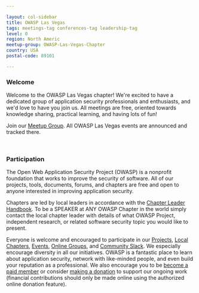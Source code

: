 ```yaml
---

layout: col-sidebar
title: OWASP Las Vegas
tags: meetings-tag conferences-tag leadership-tag
level: 0
region: North Americ
meetup-group: OWASP-Las-Vegas-Chapter
country: USA
postal-code: 89101

---
```


### Welcome

Welcome to the OWASP Las Vegas chapter! We're excited to have a dedicated group of application security professionals and enthusiasts, and we'd love to have you join us. All meetings are free, oriented towards knowledge sharing, practical learning, and having lots of fun!

Join our [Meetup Group](https://www.meetup.com/OWASP-Las-Vegas-Chapter/). All OWASP Las Vegas events are announced and tracked there.


<br>

### Participation

The Open Web Application Security Project (OWASP) is a nonprofit foundation that works to improve the security of software. All of our projects, tools, documents, forums, and chapters are free and open to anyone interested in improving application security. 

Chapters are led by local leaders in accordance with the [Chapter Leader Handbook](https://owasp.org/www-policy/operational/chapter-handbook-existing). To be a SPEAKER at ANY OWASP Chapter in the world simply contact the local chapter leader with details of what OWASP Project, independent research, or related software security topic you would like to present.

Everyone is welcome and encouraged to participate in our [Projects](https://owasp.org/projects/), [Local Chapters](https://owasp.org/chapters), [Events](https://owasp.org/events), [Online Groups](https://groups.google.com/a/owasp.com/), and [Community Slack](https://owasp.slack.com/). We especially encourage diversity in all our initiatives. OWASP is a fantastic place to learn about application security, network with like-minded people, and even build your reputation as a professional. We also encourage you to be [become a paid member](https://owasp.org/membership) or consider [making a donation](https://owasp.org/donate) to support our ongoing work (financial contributions should only be made online using the authorized online donation feature).
